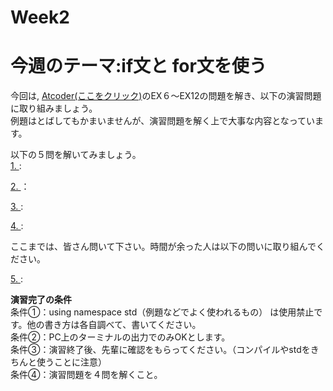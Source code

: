 
# Week2
# 今週のテーマ:if文と for文を使う
今回は, [Atcoder(ここをクリック)](https://atcoder.jp/contests/APG4b/tasks/APG4b_cq)のEX６〜EX12の問題を解き、以下の演習問題に取り組みましょう。<br>例題はとばしてもかまいませんが、演習問題を解く上で大事な内容となっています。

以下の５問を解いてみましょう。<br>
[1. ]():

[2. ]()：

[3. ]():

[4. ]():

ここまでは、皆さん問いて下さい。時間が余った人は以下の問いに取り組んでください。

[5. ]():

**演習完了の条件**
<br>条件①：using namespace std（例題などでよく使われるもの） は使用禁止です。他の書き方は各自調べて、書いてください。
<br>条件②：PC上のターミナルの出力でのみOKとします。
<br>条件③：演習終了後、先輩に確認をもらってください。（コンパイルやstdをきちんと使うことに注意）
<br>条件④：演習問題を４問を解くこと。

